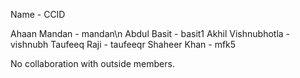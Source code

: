 Name - CCID

Ahaan Mandan - mandan\n
Abdul Basit - basit1
Akhil Vishnubhotla - vishnubh
Taufeeq Raji - taufeeqr
Shaheer Khan - mfk5

No collaboration with outside members. 
